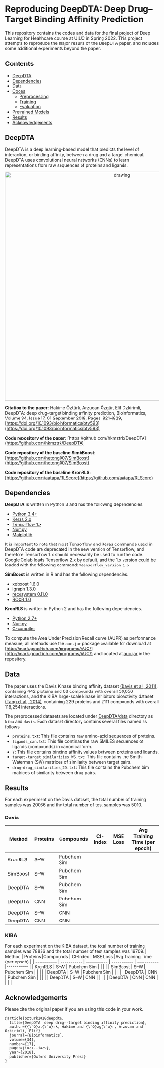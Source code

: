 # Reproducing DeepDTA: Deep Drug–Target Binding Affinity Prediction
This repository contains the codes and data for the final project of Deep Learning for Healthcare course at UIUC in Spring 2022. This project attempts to reproduce the major results of the DeepDTA paper, and includes some additional experiments beyond the paper.

## Contents
- [DeepDTA](#deepdta)
- [Dependencies](#dependencies)
- [Data](#data)
- [Codes](#codes)
  * [Preprocessing](#preprocessing)
  * [Training](#training)
  * [Evaluation](#evaluation)
- [Pretrained Models](#pretrained-models)
- [Results](#results)
- [Acknowledgements](#acknowledgements)

## DeepDTA
DeepDTA is a deep learning-based model that predicts the level of interaction, or binding affinity, between a drug and a target chemical. DeepDTA uses convolutional neural networks (CNNs) to learn representations from raw sequences of proteins and ligands.

<p align="center">
  <img src="https://github.com/hkmztrk/DeepDTA/blob/master/docs/figures/deepdta.PNG" alt="drawing" width="750"/>
</p>

**Citation to the paper**: Hakime Öztürk, Arzucan Özgür, Elif Ozkirimli, DeepDTA: deep drug–target binding affinity prediction, Bioinformatics, Volume 34, Issue 17, 01 September 2018, Pages i821–i829, [https://doi.org/10.1093/bioinformatics/bty593](https://doi.org/10.1093/bioinformatics/bty593)

**Code repository of the paper**: [https://github.com/hkmztrk/DeepDTA](https://github.com/hkmztrk/DeepDTA)

**Code repository of the baseline SimbBoost**: [https://github.com/hetong007/SimBoost](https://github.com/hetong007/SimBoost)

**Code repository of the baseline KronRLS**: [https://github.com/aatapa/RLScore](https://github.com/aatapa/RLScore)

## Dependencies
**DeepDTA** is written in Python 3 and has the following dependencies. 
- [Python 3.4+](https://www.python.org)
- [Keras 2.x](https://pypi.org/project/keras/)
- [Tensorflow 1.x](https://www.tensorflow.org/install/)
- [Numpy](https://numpy.org)
- [Matplotlib](https://matplotlib.org)

It is important to note that most Tensorflow and Keras commands used in DeepDTA code are deprecated in the new version of Tensorflow, and therefore Tensorflow 1.x should necessarily be used to run the code. Google Colab loads Tensorflow 2.x by default, and the 1.x version could be loaded with the following command:
```%tensorflow_version 1.x```

**SimBoost** is written in R and has the following dependencies.
- [xgboost 1.6.0](https://cran.r-project.org/web/packages/xgboost/index.html)
- [igraph 1.3.0](https://igraph.org/r/)
- [recosystem 0.11.0](https://cran.r-project.org/web/packages/recosystem/index.html)
- [ROCR 1.0](https://cran.r-project.org/web/packages/ROCR/index.html)

**KronRLS** is written in Python 2 and has the following dependencies.
- [Python 2.7+](https://www.python.org)
- [Numpy](https://numpy.org)
- [C-compiler](https://gcc.gnu.org)

To compute the Area Under Precision Recall curve (AUPR) as performance measure, all methods use the `auc.jar` package available for download at [http://mark.goadrich.com/programs/AUC/](http://mark.goadrich.com/programs/AUC/) and located at [auc.jar](DeepDTA/source/auc.jar) in the repository.

## Data
The paper uses the Davis Kinase binding affinity dataset [(Davis et al., 2011)](https://www.nature.com/articles/nbt.1990), containing 442 proteins and 68 compounds with overall 30,056 interactions, and the KIBA large-scale kinase inhibitors bioactivity dataset [(Tang et al., 2014)](https://pubs.acs.org/doi/10.1021/ci400709d), containing 229 proteins and 2111 compounds with overall 118,254 interactions. 

The preprocessed datasets are located under [DeepDTA/data](DeepDTA/data) directory as `kiba` and `davis`. Each dataset directory contains several files named as follows:
- `proteins.txt`: This file contains raw amino-acid sequences of proteins.
- `ligands_can.txt`: This file continas the raw SMILES sequences of ligands (compounds) in canonical form.
- `Y`: This file contains binding affinity values between proteins and ligands.
- `target-target_similarities_WS.txt`: This file contains the Smith-Waterman (SW) matrices of similarity between target pairs.
- `drug-drug_similarities_2D.txt`: This file contains the Pubchem Sim matrices of similarity between drug pairs.

## Results
For each experiment on the Davis dataset, the total number of training samples was 20036 and the total number of test samples was 5010.
### Davis
| Method      | Proteins    |Compounds    | CI-Index | MSE Loss |Avg Training Time (per epoch) |
| ----------- | ----------- | ----------- | ----------- | ----------- |----------- |
| KronRLS     |  S–W       | Pubchem Sim |  |  |  |
| SimBoost    |  S–W       | Pubchem Sim |  |  |  |
| DeepDTA     |  S–W       | Pubchem Sim |  |  |  |
| DeepDTA     |   CNN      | Pubchem Sim |  |  |  |
| DeepDTA     |  S–W       | CNN         |  |  |  |
| DeepDTA     |    CNN     | CNN         |  |  |  |

### KIBA
For each experiment on the KIBA dataset, the total number of training samples was 78836 and the total number of test samples was 19709.
| Method      | Proteins    |Compounds    | CI-Index | MSE Loss |Avg Training Time (per epoch) |
| ----------- | ----------- | ----------- | ----------- | ----------- |----------- |
| KronRLS     |  S–W       | Pubchem Sim |  |  |  |
| SimBoost    |  S–W       | Pubchem Sim |  |  |  |
| DeepDTA     |  S–W       | Pubchem Sim |  |  |  |
| DeepDTA     |   CNN      | Pubchem Sim |  |  |  |
| DeepDTA     |  S–W       | CNN         |  |  |  |
| DeepDTA     |    CNN     | CNN         |  |  |  |
## Acknowledgements
Please cite the original paper if you are using this code in your work.
```
@article{ozturk2018deepdta,
  title={DeepDTA: deep drug--target binding affinity prediction},
  author={{\"O}zt{\"u}rk, Hakime and {\"O}zg{\"u}r, Arzucan and Ozkirimli, Elif},
  journal={Bioinformatics},
  volume={34},
  number={17},
  pages={i821--i829},
  year={2018},
  publisher={Oxford University Press}
}
```

